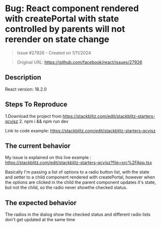 # Bug:  React component rendered with createPortal with state controlled by parents will not rerender on state change

> Issue #27926 - Created on 1/11/2024

> Original URL: https://github.com/facebook/react/issues/27926

## Description

<!--
  Please provide a clear and concise description of what the bug is. Include
  screenshots if needed. Please test using the latest version of the relevant
  React packages to make sure your issue has not already been fixed.
-->

React version: 18.2.0

## Steps To Reproduce

1.Download the project from https://stackblitz.com/edit/stackblitz-starters-qcvjsz
2. npm i && npm run dev

<!--
  Your bug will get fixed much faster if we can run your code and it doesn't
  have dependencies other than React. Issues without reproduction steps or
  code examples may be immediately closed as not actionable.
-->

Link to code example: https://stackblitz.com/edit/stackblitz-starters-qcvjsz

<!--
  Please provide a CodeSandbox (https://codesandbox.io/s/new), a link to a
  repository on GitHub, or provide a minimal code example that reproduces the
  problem. You may provide a screenshot of the application if you think it is
  relevant to your bug report. Here are some tips for providing a minimal
  example: https://stackoverflow.com/help/mcve.
-->

## The current behavior

My issue is explained on this live example : https://stackblitz.com/edit/stackblitz-starters-qcvjsz?file=src%2FApp.tsx

Basically I'm passing a list of options to a radio button list, with the state and setter to a child component rendered with createPortal, however when the options are clicked in the child the parent component updates it's state, but not the child, so the radio never showthe checked status.

## The expected behavior

The radios in the dialog show the checked status and different radio lists don't get updated at the same time

